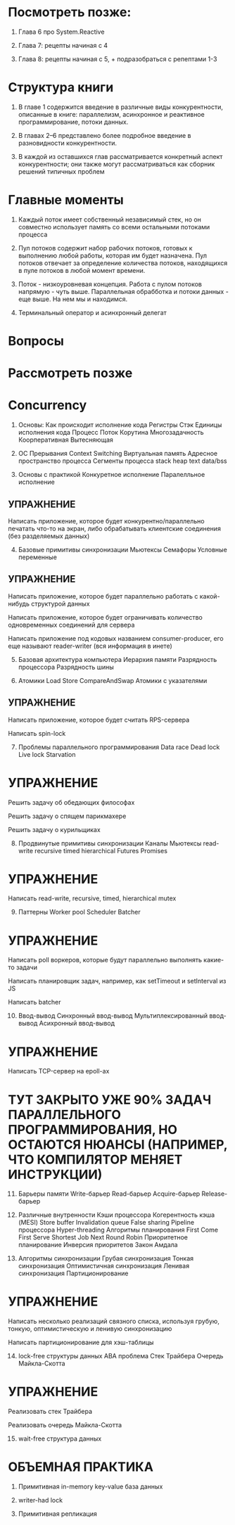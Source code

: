 ﻿# Посмотреть позже:

1. Глава 6 про System.Reactive

2. Глава 7: рецепты начиная с 4

3. Глава 8: рецепты начиная с 5, + подразобраться с репептами 1-3

# Структура книги

1. В главе 1 содержится введение в различные виды конкурентности, 
описанные в книге: параллелизм, асинхронное и реактивное программирование, потоки данных.

2. В главах 2–6 представлено более подробное введение в разновидности 
конкурентности.

3. В каждой из оставшихся глав рассматривается конкретный аспект конкурентности; они также могут 
рассматриваться как сборник решений типичных проблем

# Главные моменты

1. Каждый поток имеет собственный независимый 
стек, но он совместно использует память со всеми остальными потоками 
процесса


2. Пул потоков содержит набор рабочих потоков, готовых к выполнению любой работы, которая им 
будет назначена. Пул потоков отвечает за определение количества потоков, 
находящихся в пуле потоков в любой момент времени.

3. Поток - низкоуровневая концепция. Работа с пулом потоков напрямую - чуть выше.
Параллельная обрабботка и потоки данных - еще выше. На нем мы и находимся.

4. Терминальный оператор и асинхронный делегат

# Вопросы

# Рассмотреть позже



# Concurrency

1. Основы:
    Как происходит исполнение кода
        Регистры
        Стэк
    Единицы исполнения кода
        Процесс
        Поток
        Корутина
    Многозадачность
        Коорперативная
        Вытесняющая

2. ОС
    Прерывания
    Context Switching
    Виртуальная память
    Адресное пространство процесса
    Сегменты процесса
        stack
        heap
        text
        data/bss

3. Основы с практикой
    Конкуретное исполнение
    Паралелльное исполнение

## УПРАЖНЕНИЕ

Написать приложение, которое будет конкурентно/параллельно печатать что-то на экран, либо обрабатывать клиентские соединения (без разделяемых данных)

4. Базовые примитивы синхронизации
    Мьютексы
    Семафоры
    Условные переменные

## УПРАЖНЕНИЕ

Написать приложение, которое будет параллельно работать с какой-нибудь структурой данных

Написать приложение, которое будет ограничивать количество одновременных соединений для сервера

Написать приложение под кодовых названием consumer-producer, его еще называют reader-writer (вся информация в инете)

5. Базовая архитектура компьютера
    Иерархия памяти
    Разрядность процессора
    Разрядность шины

6. Атомики
    Load
    Store
    CompareAndSwap
    Атомики с указателями

## УПРАЖНЕНИЕ

Написать приложение, которое будет считать RPS-сервера

Написать spin-lock

7. Проблемы параллельного программирования
    Data race
    Dead lock
    Live lock
    Starvation

# УПРАЖНЕНИЕ

Решить задачу об обедающих философах

Решить задачу о спящем парикмахере

Решить задачу о курильщиках

8. Продвинутые примитивы синхронизации
    Каналы
    Мьютексы
        read-write
        recursive
        timed
        hierarchical
    Futures
    Promises

# УПРАЖНЕНИЕ

Написать read-write, recursive, timed, hierarchical mutex

9. Паттерны
    Worker pool
    Scheduler
    Batcher

# УПРАЖНЕНИЕ

Написать poll воркеров, которые будут параллельно выполнять какие-то задачи

Написать планировщик задач, например, как setTimeout и setInterval из JS

Написать batcher

10. Ввод-вывод
    Синхронный ввод-вывод
    Мультиплексированный ввод-вывод
    Асихронный ввод-вывод

# УПРАЖНЕНИЕ

Написать TCP-сервер на epoll-ах

# ТУТ ЗАКРЫТО УЖЕ 90% ЗАДАЧ ПАРАЛЛЕЛЬНОГО ПРОГРАММИРОВАНИЯ, НО ОСТАЮТСЯ НЮАНСЫ (НАПРИМЕР, ЧТО КОМПИЛЯТОР МЕНЯЕТ ИНСТРУКЦИИ)

11. Барьеры памяти
    Write-барьер
    Read-барьер
    Acquire-барьер
    Release-барьер

12. Различные внутренности
    Кэши процессора
        Когерентность кэша (MESI)
        Store buffer
        Invalidation queue
        False sharing
    Pipeline процессора
    Hyper-threading
    Алгоритмы планирования
        First Come First Serve
        Shortest Job Next
        Round Robin
        Приоритетное планирование
    Инверсия приоритетов
    Закон Амдала

13. Алгоритмы синхронизации
    Грубая синхронизация
    Тонкая синхронизация
    Оптимистичная синхронизация
    Ленивая синхронизация
    Партиционирование

# УПРАЖНЕНИЕ

Написать несколько реализаций связного списка, используя грубую, тонкую, оптимистическую и ленивую синхронизацию

Написать партиционирование для хэш-таблицы

14. lock-free структуры данных
    ABA проблема
    Стек Трайбера
    Очередь Майкла-Скотта

# УПРАЖНЕНИЕ

Реализовать стек Трайбера

Реализовать очередь Майкла-Скотта

15. wait-free структура данных

# ОБЪЕМНАЯ ПРАКТИКА

1. Примитивная in-memory key-value база данных

2. writer-had lock

3. Примитивная репликация
